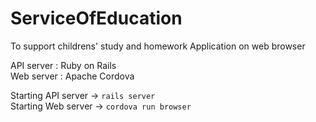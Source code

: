 # ServiceOfEducation
To support childrens' study and homework
Application on web browser<br>

API server : Ruby on Rails<br>
Web server : Apache Cordova<br>

Starting API server -> `rails server`<br>
Starting Web server -> `cordova run browser`<br>
